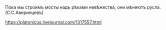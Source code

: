 Пока мы строимъ мосты надъ рѣками невѣжества, они мѣняютъ русла.(С.С.Аверинцевъ)

https://platonicus.livejournal.com/1317557.html